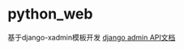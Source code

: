 # python_web
基于django-xadmin模板开发
[django admin API文档](https://docs.djangoproject.com/zh-hans/2.0/ref/contrib/admin/)
